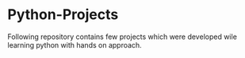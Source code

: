 # Python-Projects
Following repository contains few projects which were developed wile learning python with hands on approach.
